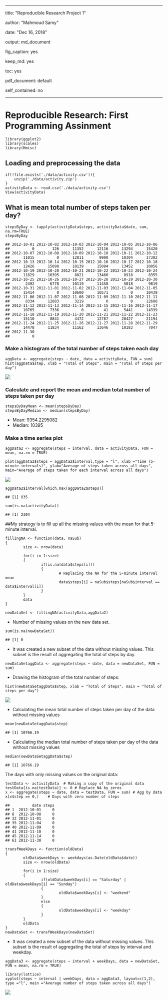 ------------------------------------------------------------------------

title: "Reproducible Research Project 1"

author: "Mahmoud Samy"

date: "Dec 16, 2018"

output: md\_document

fig\_caption: yes

keep\_md: yes

toc: yes

pdf\_document: default

self\_contained: no

------------------------------------------------------------------------

Reproducible Research: First Programming Assinment
==================================================

    library(ggplot2)
    library(scales)
    library(Hmisc)

Loading and preprocessing the data
----------------------------------

    if(!file.exists('./data/activity.csv')){
        unzip('./data/activity.zip')
    }
    activityData <- read.csv('./data/activity.csv')
    View(activityData)

What is mean total number of steps taken per day?
-------------------------------------------------

    stepsByDay <- tapply(activityData$steps, activityData$date, sum, na.rm=TRUE)
    stepsByDay

    ## 2012-10-01 2012-10-02 2012-10-03 2012-10-04 2012-10-05 2012-10-06 
    ##          0        126      11352      12116      13294      15420 
    ## 2012-10-07 2012-10-08 2012-10-09 2012-10-10 2012-10-11 2012-10-12 
    ##      11015          0      12811       9900      10304      17382 
    ## 2012-10-13 2012-10-14 2012-10-15 2012-10-16 2012-10-17 2012-10-18 
    ##      12426      15098      10139      15084      13452      10056 
    ## 2012-10-19 2012-10-20 2012-10-21 2012-10-22 2012-10-23 2012-10-24 
    ##      11829      10395       8821      13460       8918       8355 
    ## 2012-10-25 2012-10-26 2012-10-27 2012-10-28 2012-10-29 2012-10-30 
    ##       2492       6778      10119      11458       5018       9819 
    ## 2012-10-31 2012-11-01 2012-11-02 2012-11-03 2012-11-04 2012-11-05 
    ##      15414          0      10600      10571          0      10439 
    ## 2012-11-06 2012-11-07 2012-11-08 2012-11-09 2012-11-10 2012-11-11 
    ##       8334      12883       3219          0          0      12608 
    ## 2012-11-12 2012-11-13 2012-11-14 2012-11-15 2012-11-16 2012-11-17 
    ##      10765       7336          0         41       5441      14339 
    ## 2012-11-18 2012-11-19 2012-11-20 2012-11-21 2012-11-22 2012-11-23 
    ##      15110       8841       4472      12787      20427      21194 
    ## 2012-11-24 2012-11-25 2012-11-26 2012-11-27 2012-11-28 2012-11-29 
    ##      14478      11834      11162      13646      10183       7047 
    ## 2012-11-30 
    ##          0

### Make a histogram of the total number of steps taken each day

    aggData <- aggregate(steps ~ date, data = activityData, FUN = sum)
    hist(aggData$step, xlab = "Total of Steps", main = "Total of steps per day")

![](PA1_template_files/figure-markdown_strict/unnamed-chunk-4-1.png)

### Calculate and report the mean and median total number of steps taken per day

    stepsByDayMean <- mean(stepsByDay)
    stepsByDayMedian <- median(stepsByDay)

-   Mean: 9354.2295082
-   Median: 10395

### Make a time series plot

    aggData2 <- aggregate(steps ~ interval, data = activityData, FUN = mean, na.rm = TRUE)

    plot(aggData2$steps ~ aggData2$interval,type = "l", xlab ="Time (5-minute intervals)", ylab="Average of steps taken across all days", main="Average of steps taken for each interval across all days")

![](PA1_template_files/figure-markdown_strict/unnamed-chunk-7-1.png)

    aggData2$interval[which.max(aggData2$steps)]

    ## [1] 835

    sum(is.na(activityData))

    ## [1] 2304

\#\#My strategy is to fill up all the missing values with the mean for
that 5-minute interval.

    fillingNA <- function(data, naSub)
    {
            size <- nrow(data)
            
            for(i in 1:size)
            {
                    if(is.na(data$steps[i]))
                    {
                            # Replacing the NA for the 5-minute interval mean
                            data$steps[i] = naSub$steps[naSub$interval == data$interval[i]]
                    }
            }
            data
    }

    newDataSet <- fillingNA(activityData,aggData2)

-   Number of missing values on the new data set.

<!-- -->

    sum(is.na(newDataSet))

    ## [1] 0

-   It was created a new subset of the data without missing values. This
    subset is the result of aggregating the total of steps by day.

<!-- -->

    newDataSetaggData <- aggregate(steps ~ date, data = newDataSet, FUN = sum)

-   Drawing the histogram of the total number of steps:

<!-- -->

    hist(newDataSetaggData$step, xlab = "Total of Steps", main = "Total of steps per day")

![](PA1_template_files/figure-markdown_strict/unnamed-chunk-14-1.png)

-   Calculating the mean total number of steps taken per day of the data
    without missing values

<!-- -->

    mean(newDataSetaggData$step)

    ## [1] 10766.19

-   Calculating the median total number of steps taken per day of the
    data without missing values

<!-- -->

    median(newDataSetaggData$step)

    ## [1] 10766.19

The days with only missing values on the original data:

    testData <- activityData  # Making a copy of the original data
    testData[is.na(testData)] <- 0 # Replace NA by zeros
    x <- aggregate(steps ~ date, data = testData, FUN = sum) # Agg by data
    x[x$step == 0,]    # Days with zero number of steps

    ##          date steps
    ## 1  2012-10-01     0
    ## 8  2012-10-08     0
    ## 32 2012-11-01     0
    ## 35 2012-11-04     0
    ## 40 2012-11-09     0
    ## 41 2012-11-10     0
    ## 45 2012-11-14     0
    ## 61 2012-11-30     0

    transfWeekDays <- function(oldData)
    {
            oldData$weekDays <- weekdays(as.Date(oldData$date))
            size <- nrow(oldData)
            
            for(i in 1:size)
            {
                    if(oldData$weekDays[i] == "Saturday" | oldData$weekDays[i] == "Sunday")
                    {
                            oldData$weekDays[i] <- "weekend"
                    }
                    else
                    {
                            oldData$weekDays[i] <- "weekday"
                    }
            }
            oldData              
    }
    newDataSet <- transfWeekDays(newDataSet)

-   It was created a new subset of the data without missing values. This
    subset is the result of aggregating the total of steps by interval
    and weekday.

<!-- -->

    aggData3 <- aggregate(steps ~ interval + weekDays, data = newDataSet, FUN = mean, na.rm = TRUE)

    library(lattice)
    xyplot(steps ~ interval | weekDays, data = aggData3, layout=c(1,2), type ="l", main ="Average number of steps taken across all days")

![](PA1_template_files/figure-markdown_strict/unnamed-chunk-20-1.png)
